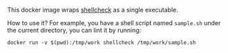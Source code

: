 This docker image wraps [shellcheck](https://github.com/koalaman/shellcheck) as a single executable.

How to use it? For example, you have a shell script named `sample.sh` under the current directory, you can lint it by running:

    docker run -v $(pwd):/tmp/work shellcheck /tmp/work/sample.sh
